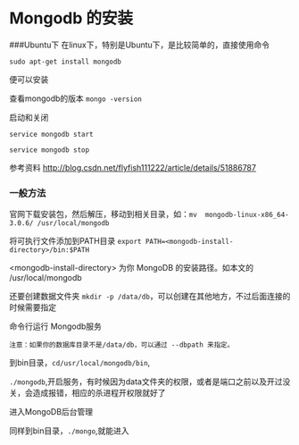 # Mongodb 的安装
###Ubuntu下
在linux下，特别是Ubuntu下，是比较简单的，直接使用命令

`sudo apt-get install mongodb`

便可以安装

查看mongodb的版本 `mongo -version`

启动和关闭 

`service mongodb start`

`service mongodb stop`

参考资料 http://blog.csdn.net/flyfish111222/article/details/51886787

### 一般方法
官网下载安装包，然后解压，移动到相关目录，如：`mv  mongodb-linux-x86_64-3.0.6/ /usr/local/mongodb`

将可执行文件添加到PATH目录 `export PATH=<mongodb-install-directory>/bin:$PATH`

\<mongodb-install-directory> 为你 MongoDB 的安装路径。如本文的 /usr/local/mongodb

还要创建数据文件夹 `mkdir -p /data/db`，可以创建在其他地方，不过后面连接的时候需要指定


命令行运行 Mongodb服务

``注意：如果你的数据库目录不是/data/db，可以通过 --dbpath 来指定。``

到bin目录，`cd/usr/local/mongodb/bin`,

`./mongodb`,开启服务，有时候因为data文件夹的权限，或者是端口之前以及开过没关，会造成报错，相应的杀进程开权限就好了

进入MongoDB后台管理

同样到bin目录，`./mongo`,就能进入